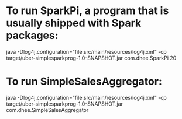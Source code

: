 
# To run SparkPi, a program that is usually shipped with Spark packages:
java -Dlog4j.configuration="file:src/main/resources/log4j.xml" -cp target/uber-simplesparkprog-1.0-SNAPSHOT.jar com.dhee.SparkPi 20

# To run SimpleSalesAggregator:
java -Dlog4j.configuration="file:src/main/resources/log4j.xml" -cp target/uber-simplesparkprog-1.0-SNAPSHOT.jar com.dhee.SimpleSalesAggregator
